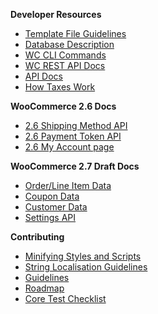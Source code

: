 **Developer Resources**

- [Template File Guidelines](https://github.com/woothemes/woocommerce/wiki/Template-File-Guidelines-for-Devs-and-Theme-Authors)
- [Database Description](https://github.com/woothemes/woocommerce/wiki/Database-Description)
- [WC CLI Commands](https://github.com/woothemes/woocommerce/wiki/WP-CLI-commands)
- [WC REST API Docs](http://woocommerce.github.io/woocommerce-rest-api-docs/)
- [API Docs](https://docs.woothemes.com/wc-apidocs/)
- [How Taxes Work](https://github.com/woothemes/woocommerce/wiki/How-Taxes-Work-in-WooCommerce)

**WooCommerce 2.6 Docs**
- [2.6 Shipping Method API](https://github.com/woothemes/woocommerce/wiki/Shipping-Method-API-(2.6))
- [2.6 Payment Token API](https://github.com/woothemes/woocommerce/wiki/Payment-Token-API)
- [2.6 My Account page](https://github.com/woothemes/woocommerce/wiki/2.6-Tabbed-My-Account-page)

**WooCommerce 2.7 Draft Docs**
- [Order/Line Item Data](https://github.com/woothemes/woocommerce/wiki/2.7---Order-and-Order-Line-Item-Data)
- [Coupon Data](https://github.com/woothemes/woocommerce/wiki/2.7-Coupon-Data)
- [Customer Data](https://github.com/woothemes/woocommerce/wiki/2.7-Customer-Data)
- [Settings API](https://github.com/woothemes/woocommerce/wiki/2.7:-Settings-API)

**Contributing**

- [Minifying Styles and Scripts](https://github.com/woothemes/woocommerce/wiki/Contributing---How-to-ensure-SCSS-and-scripts-are-minified)
- [String Localisation Guidelines](https://github.com/woocommerce/woocommerce/wiki/String-localisation-guidelines) 
- [Guidelines](https://github.com/woocommerce/woocommerce/blob/master/.github/CONTRIBUTING.md)
- [Roadmap](https://trello.com/b/YgRbpuze/woocommerce-roadmap)
- [Core Test Checklist](https://github.com/woothemes/woocommerce/wiki/Core-Testing-Checklist)
